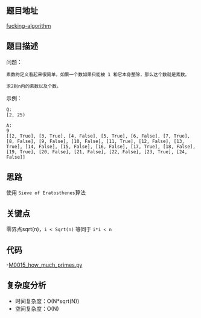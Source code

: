 <!--
 * @Date        : 2020-05-02 20:37:47
 * @LastEditors : anlzou
 * @Github      : https://github.com/anlzou
 * @LastEditTime: 2020-05-02 20:43:01
 * @FilePath    : \algorithm\templates\problems.md
 * @Describe    : 
 -->
## 题目地址

[fucking-algorithm](https://github.com/labuladong/fucking-algorithm/blob/master/%E9%AB%98%E9%A2%91%E9%9D%A2%E8%AF%95%E7%B3%BB%E5%88%97/%E6%89%93%E5%8D%B0%E7%B4%A0%E6%95%B0.md)

## 题目描述

问题：
```
素数的定义看起来很简单，如果一个数如果只能被 1 和它本身整除，那么这个数就是素数。

求2到n内的素数以及个数。
```
示例：
```
Q:
[2, 25)

A:
9
[[2, True], [3, True], [4, False], [5, True], [6, False], [7, True], [8, False], [9, False], [10, False], [11, True], [12, False], [13, True], [14, False], [15, False], [16, False], [17, True], [18, False], [19, True], [20, False], [21, False], [22, False], [23, True], [24, False]]
```

## 思路
使用 `Sieve of Eratosthenes`算法

## 关键点
零界点sqrt(n)，`i < Sqrt(n)` 等同于 `i*i < n`

## 代码
-[M0015_how_much_primes.py](../../code/code_myself/M0015_how_much_primes.py)

## 复杂度分析

- 时间复杂度：O(N*sqrt(N))
- 空间复杂度：O(N)
